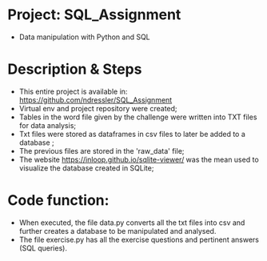 # Project: SQL_Assignment
  - Data manipulation with Python and SQL

# Description & Steps
  - This entire project is available in: https://github.com/ndressler/SQL_Assignment
  - Virtual env and project repository were created;
  - Tables in the word file given by the challenge were written into TXT files for data analysis;
  - Txt files were stored as dataframes in csv files to later be added to a database ;
  - The previous files are stored in the 'raw_data' file;
  - The website https://inloop.github.io/sqlite-viewer/ was the mean used to visualize the database created in SQLite;

# Code function:
  - When executed, the file data.py converts all the txt files into csv and further creates a database to be manipulated and analysed.
  - The file exercise.py has all the exercise questions and pertinent answers (SQL queries).
